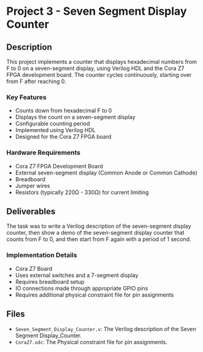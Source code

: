 # Project 3 - Seven Segment Display Counter

## Description

This project implements a counter that displays hexadecimal numbers from F to 0 on a seven-segment display, using Verilog HDL and the Cora Z7 FPGA development board. The counter cycles continuously, starting over from F after reaching 0.

### Key Features

- Counts down from hexadecimal F to 0
- Displays the count on a seven-segment display
- Configurable counting period
- Implemented using Verilog HDL
- Designed for the Cora Z7 FPGA board

### Hardware Requirements

- Cora Z7 FPGA Development Board
- External seven-segment display (Common Anode or Common Cathode)
- Breadboard
- Jumper wires
- Resistors (typically 220Ω - 330Ω) for current limiting

## Deliverables

The task was to write  a Verilog description of the seven-segment display counter, then show a demo of the seven-segment display counter that counts from F to 0, and then start from F again with a period of 1 second.

### Implementation Details
- Cora Z7 Board
- Uses external switches and a 7-segment display
- Requires breadboard setup
- IO connections made through appropriate GPIO pins
- Requires additional physical constraint file for pin assignments

## Files

- `Seven_Segment_Display_Counter.v`: The Verilog description of the Seven Segment Display_Counter.
- `CoraZ7.xdc`: The Physical constraint file for pin assignments.

